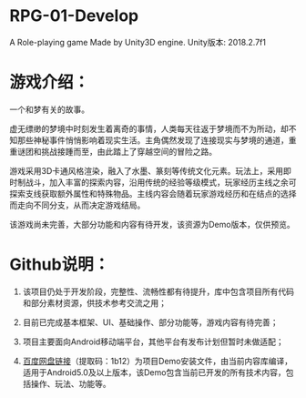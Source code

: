 # RPG-01-Develop
A Role-playing game Made by Unity3D engine.
Unity版本: 2018.2.7f1

# 游戏介绍：
   一个和梦有关的故事。
   
   虚无缥缈的梦境中时刻发生着离奇的事情，人类每天往返于梦境而不为所动，却不知那些神秘事件悄悄影响着现实生活。主角偶然发现了连接现实与梦境的通道，重重谜团和挑战接踵而至，由此踏上了穿越空间的冒险之路。
   
   游戏采用3D卡通风格渲染，融入了水墨、篆刻等传统文化元素。玩法上，采用即时制战斗，加入丰富的探索内容，沿用传统的经验等级模式，玩家经历主线之余可探索支线获取额外属性和特殊物品。主线内容会随着玩家游戏经历和在结点的选择而走向不同分支，从而决定游戏结局。
   
   该游戏尚未完善，大部分功能和内容有待开发，该资源为Demo版本，仅供预览。
   
   
# Github说明：
   1. 该项目仍处于开发阶段，完整性、流畅性都有待提升，库中包含项目所有代码和部分素材资源，供技术参考交流之用；
   
   2. 目前已完成基本框架、UI、基础操作、部分功能等，游戏内容有待完善；
   
   3. 项目主要面向Android移动端平台，其他平台有发布计划但暂时未做适配；
   
   4. <a href=https://pan.baidu.com/s/1L1xb8R996xaNOTjn_JXjgw>百度网盘链接</a>（提取码：1b12）为项目Demo安装文件，由当前内容库编译，适用于Android5.0及以上版本，该Demo包含当前已开发的所有技术内容，包括操作、玩法、功能等。
